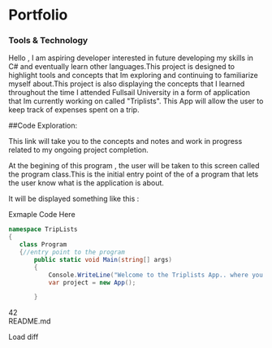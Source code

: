 # 
  #  Portfolio
 ### Tools & Technology 
 Hello , I am aspiring developer interested in future developing my skills in C# and eventually learn other languages.This project is designed to highlight tools and concepts that Im exploring and continuing to familiarize myself about.This project is also displaying the concepts that I learned throughout the time I attended Fullsail University in a form of application that Im currently working on called "Triplists". This App will allow the user to keep track of expenses spent on a trip. 

 
 
  ##Code Exploration:

  This link will take you to the concepts and notes and work in progress related to my ongoing project completion.

  At the begining of this program , the user will be taken to this screen called the program class.This is the initial entry point of the   of a program  that lets the user know what is the application is about. 

 
  It will be displayed something like this :

  Exmaple Code Here

 
 
  ```c#
 namespace TripLists
 {
     class Program
     {//entry point to the program 
         public static void Main(string[] args)
         {
             Console.WriteLine("Welcome to the Triplists App.. where you can track all trip expenses");
             var project = new App();

         }
 ```

 
 
 
 
 
 
 
 
 
 
 
 
 
  42  
README.md
  

 
Load diff

